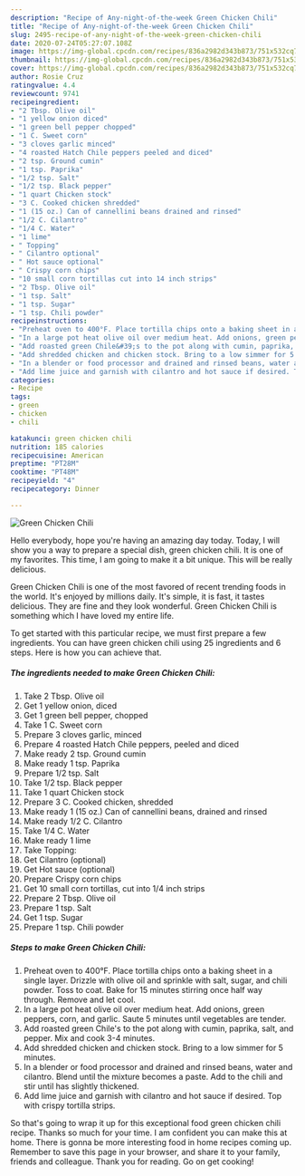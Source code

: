 ```yaml
---
description: "Recipe of Any-night-of-the-week Green Chicken Chili"
title: "Recipe of Any-night-of-the-week Green Chicken Chili"
slug: 2495-recipe-of-any-night-of-the-week-green-chicken-chili
date: 2020-07-24T05:27:07.108Z
image: https://img-global.cpcdn.com/recipes/836a2982d343b873/751x532cq70/green-chicken-chili-recipe-main-photo.jpg
thumbnail: https://img-global.cpcdn.com/recipes/836a2982d343b873/751x532cq70/green-chicken-chili-recipe-main-photo.jpg
cover: https://img-global.cpcdn.com/recipes/836a2982d343b873/751x532cq70/green-chicken-chili-recipe-main-photo.jpg
author: Rosie Cruz
ratingvalue: 4.4
reviewcount: 9741
recipeingredient:
- "2 Tbsp. Olive oil"
- "1 yellow onion diced"
- "1 green bell pepper chopped"
- "1 C. Sweet corn"
- "3 cloves garlic minced"
- "4 roasted Hatch Chile peppers peeled and diced"
- "2 tsp. Ground cumin"
- "1 tsp. Paprika"
- "1/2 tsp. Salt"
- "1/2 tsp. Black pepper"
- "1 quart Chicken stock"
- "3 C. Cooked chicken shredded"
- "1 (15 oz.) Can of cannellini beans drained and rinsed"
- "1/2 C. Cilantro"
- "1/4 C. Water"
- "1 lime"
- " Topping"
- " Cilantro optional"
- " Hot sauce optional"
- " Crispy corn chips"
- "10 small corn tortillas cut into 14 inch strips"
- "2 Tbsp. Olive oil"
- "1 tsp. Salt"
- "1 tsp. Sugar"
- "1 tsp. Chili powder"
recipeinstructions:
- "Preheat oven to 400°F. Place tortilla chips onto a baking sheet in a single layer. Drizzle with olive oil and sprinkle with salt, sugar, and chili powder. Toss to coat. Bake for 15 minutes stirring once half way through. Remove and let cool."
- "In a large pot heat olive oil over medium heat. Add onions, green peppers, corn, and garlic. Saute 5 minutes until vegetables are tender."
- "Add roasted green Chile&#39;s to the pot along with cumin, paprika, salt, and pepper. Mix and cook 3-4 minutes."
- "Add shredded chicken and chicken stock. Bring to a low simmer for 5 minutes."
- "In a blender or food processor and drained and rinsed beans, water and cilantro. Blend until the mixture becomes a paste. Add to the chili and stir until has slightly thickened."
- "Add lime juice and garnish with cilantro and hot sauce if desired. Top with crispy tortilla strips."
categories:
- Recipe
tags:
- green
- chicken
- chili

katakunci: green chicken chili 
nutrition: 185 calories
recipecuisine: American
preptime: "PT28M"
cooktime: "PT48M"
recipeyield: "4"
recipecategory: Dinner

---
```



![Green Chicken Chili](https://img-global.cpcdn.com/recipes/836a2982d343b873/751x532cq70/green-chicken-chili-recipe-main-photo.jpg)

Hello everybody, hope you're having an amazing day today. Today, I will show you a way to prepare a special dish, green chicken chili. It is one of my favorites. This time, I am going to make it a bit unique. This will be really delicious.



Green Chicken Chili is one of the most favored of recent trending foods in the world. It's enjoyed by millions daily. It's simple, it is fast, it tastes delicious. They are fine and they look wonderful. Green Chicken Chili is something which I have loved my entire life.


To get started with this particular recipe, we must first prepare a few ingredients. You can have green chicken chili using 25 ingredients and 6 steps. Here is how you can achieve that.

<!--inarticleads1-->

##### The ingredients needed to make Green Chicken Chili:

1. Take 2 Tbsp. Olive oil
1. Get 1 yellow onion, diced
1. Get 1 green bell pepper, chopped
1. Take 1 C. Sweet corn
1. Prepare 3 cloves garlic, minced
1. Prepare 4 roasted Hatch Chile peppers, peeled and diced
1. Make ready 2 tsp. Ground cumin
1. Make ready 1 tsp. Paprika
1. Prepare 1/2 tsp. Salt
1. Take 1/2 tsp. Black pepper
1. Take 1 quart Chicken stock
1. Prepare 3 C. Cooked chicken, shredded
1. Make ready 1 (15 oz.) Can of cannellini beans, drained and rinsed
1. Make ready 1/2 C. Cilantro
1. Take 1/4 C. Water
1. Make ready 1 lime
1. Take  Topping:
1. Get  Cilantro (optional)
1. Get  Hot sauce (optional)
1. Prepare  Crispy corn chips
1. Get 10 small corn tortillas, cut into 1/4 inch strips
1. Prepare 2 Tbsp. Olive oil
1. Prepare 1 tsp. Salt
1. Get 1 tsp. Sugar
1. Prepare 1 tsp. Chili powder




<!--inarticleads2-->

##### Steps to make Green Chicken Chili:

1. Preheat oven to 400°F. Place tortilla chips onto a baking sheet in a single layer. Drizzle with olive oil and sprinkle with salt, sugar, and chili powder. Toss to coat. Bake for 15 minutes stirring once half way through. Remove and let cool.
1. In a large pot heat olive oil over medium heat. Add onions, green peppers, corn, and garlic. Saute 5 minutes until vegetables are tender.
1. Add roasted green Chile&#39;s to the pot along with cumin, paprika, salt, and pepper. Mix and cook 3-4 minutes.
1. Add shredded chicken and chicken stock. Bring to a low simmer for 5 minutes.
1. In a blender or food processor and drained and rinsed beans, water and cilantro. Blend until the mixture becomes a paste. Add to the chili and stir until has slightly thickened.
1. Add lime juice and garnish with cilantro and hot sauce if desired. Top with crispy tortilla strips.




So that's going to wrap it up for this exceptional food green chicken chili recipe. Thanks so much for your time. I am confident you can make this at home. There is gonna be more interesting food in home recipes coming up. Remember to save this page in your browser, and share it to your family, friends and colleague. Thank you for reading. Go on get cooking!
